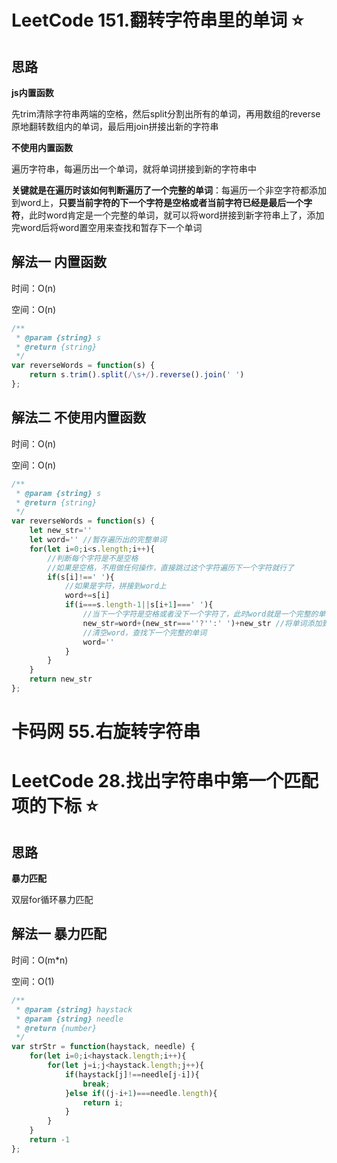 # LeetCode 151.翻转字符串里的单词  ⭐️

## 思路

**js内置函数**

先trim清除字符串两端的空格，然后split分割出所有的单词，再用数组的reverse原地翻转数组内的单词，最后用join拼接出新的字符串

**不使用内置函数**

遍历字符串，每遍历出一个单词，就将单词拼接到新的字符串中

**关键就是在遍历时该如何判断遍历了一个完整的单词**：每遍历一个非空字符都添加到word上，**只要当前字符的下一个字符是空格或者当前字符已经是最后一个字符**，此时word肯定是一个完整的单词，就可以将word拼接到新字符串上了，添加完word后将word置空用来查找和暂存下一个单词

## 解法一 内置函数

时间：O(n)

空间：O(n)

```javascript
/**
 * @param {string} s
 * @return {string}
 */
var reverseWords = function(s) {
    return s.trim().split(/\s+/).reverse().join(' ')
};
```

## 解法二 不使用内置函数

时间：O(n)

空间：O(n)

```javascript
/**
 * @param {string} s
 * @return {string}
 */
var reverseWords = function(s) {
    let new_str=''
    let word='' //暂存遍历出的完整单词
    for(let i=0;i<s.length;i++){
        //判断每个字符是不是空格
        //如果是空格，不用做任何操作，直接跳过这个字符遍历下一个字符就行了
        if(s[i]!==' '){
            //如果是字符，拼接到word上
            word+=s[i]
            if(i===s.length-1||s[i+1]===' '){
                //当下一个字符是空格或者没下一个字符了，此时word就是一个完整的单词了
                new_str=word+(new_str===''?'':' ')+new_str //将单词添加到新字符串上
                //清空word，查找下一个完整的单词
                word=''
            }
        }
    }
    return new_str
};
```



# 卡码网 55.右旋转字符串



# LeetCode 28.找出字符串中第一个匹配项的下标 ⭐️

## 思路

**暴力匹配**

双层for循环暴力匹配



## 解法一 暴力匹配

时间：O(m*n)

空间：O(1)

```javascript
/**
 * @param {string} haystack
 * @param {string} needle
 * @return {number}
 */
var strStr = function(haystack, needle) {
    for(let i=0;i<haystack.length;i++){
        for(let j=i;j<haystack.length;j++){
            if(haystack[j]!==needle[j-i]){
                break;
            }else if((j-i+1)===needle.length){
                return i;
            }
        }        
    }
    return -1
};
```

